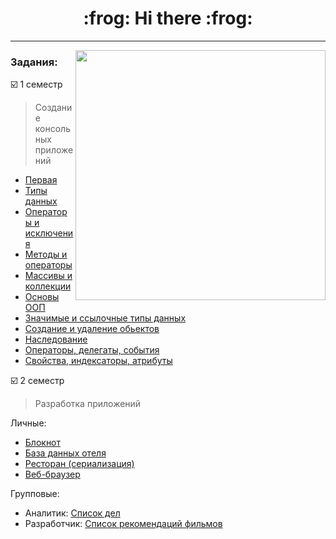 <h1 align = "center"> :frog: Hi there :frog: </h1>  
   
_________
</head>
<body>
<img src="https://yappi.com.ua/public/user_files/it-english_1.gif" align="right" width="400" />
     
### Задания:  
     
:ballot_box_with_check: 1 семестр   
> Создание консольных приложений   
+ [Первая]()  
+ [Типы данных]()  
+ [Операторы и исключения]()  
+ [Методы и операторы]()  
+ [Массивы и коллекции]()  
+ [Основы ООП]()  
+ [Значимые и ссылочные типы данных]()  
+ [Создание и удаление обьектов]()  
+ [Наследование]()  
+ [Операторы, делегаты, события]()  
+ [Свойства, индексаторы, атрибуты]()
  </body>
       

:ballot_box_with_check: 2 семестр
> Разработка приложений     
 
 Личные:    
   + [Блокнот]()  
   + [База данных отеля]()    
   + [Ресторан (сериализация)]()   
   + [Веб-браузер]()
           
 Групповые:  
   + Аналитик: [Список дел]()  
   + Разработчик: [Список рекомендаций фильмов]()   

